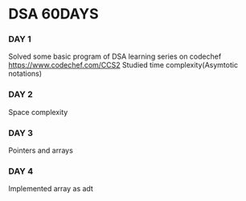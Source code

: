 # DSA 60DAYS
### DAY 1
 Solved some basic program of DSA learning series on codechef  https://www.codechef.com/CCS2
 Studied time complexity(Asymtotic notations)

### DAY 2
   Space complexity

### DAY 3
   Pointers and arrays

### DAY 4
   Implemented array as adt


       

  

